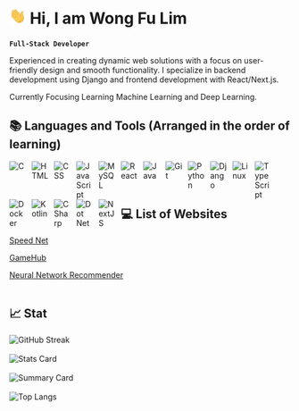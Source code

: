 # <img src="https://raw.githubusercontent.com/Fulim13/Fulim13/main/wave.gif" width="30"> Hi, I am Wong Fu Lim

**`Full-Stack Developer`**

Experienced in creating dynamic web solutions with a focus on user-friendly design and smooth functionality. I specialize in backend development using Django and frontend development with React/Next.js.

Currently Focusing Learning Machine Learning and Deep Learning.

## 📚 Languages and Tools (Arranged in the order of learning)

<img align="left" alt="C" width="30px" style="padding-right:10px;" src="https://cdn.jsdelivr.net/gh/devicons/devicon/icons/c/c-original.svg"/>
<img align="left" alt="HTML" width="30px" style="padding-right:10px;" src="https://cdn.jsdelivr.net/gh/devicons/devicon/icons/html5/html5-plain.svg" />
<img align="left" alt="CSS" width="30px" style="padding-right:10px;" src="https://cdn.jsdelivr.net/gh/devicons/devicon/icons/css3/css3-plain.svg" />
<img align="left" alt="JavaScript" width="30px" style="padding-right:10px;" src="https://cdn.jsdelivr.net/gh/devicons/devicon/icons/javascript/javascript-plain.svg" />
<img align="left" alt="MySQL" width="30px" style="padding-right:10px;" src="https://cdn.jsdelivr.net/gh/devicons/devicon/icons/mysql/mysql-original.svg" />
<img align="left" alt="React" width="30px" style="padding-right:10px;" src="https://cdn.jsdelivr.net/gh/devicons/devicon/icons/react/react-original.svg" />
<img align="left" alt="Java" width="30px" style="padding-right:10px;" src="https://cdn.jsdelivr.net/gh/devicons/devicon/icons/java/java-original.svg"/>
<img align="left" alt="Git" width="30px" style="padding-right:10px;" src="https://cdn.jsdelivr.net/gh/devicons/devicon/icons/git/git-original.svg" />
<img align="left" alt="Python" width="30px" style="padding-right:10px;" src="https://cdn.jsdelivr.net/gh/devicons/devicon/icons/python/python-plain.svg" /> 
<img align="left" alt="Django" width="30px" style="padding-right:10px;" src="https://cdn.jsdelivr.net/gh/devicons/devicon/icons/django/django-plain.svg" />
<img align="left" alt="Linux" width="30px" style="padding-right:10px;" src="https://cdn.jsdelivr.net/gh/devicons/devicon/icons/linux/linux-original.svg" />
<img align="left" alt="TypeScript" width="30px" style="padding-right:10px;" src="https://cdn.jsdelivr.net/gh/devicons/devicon/icons/typescript/typescript-plain.svg" />
<img align="left" alt="Docker" width="30px" style="padding-right:10px;" src="https://cdn.jsdelivr.net/gh/devicons/devicon/icons/docker/docker-original.svg" />
<img align="left" alt="Kotlin" width="30px" style="padding-right:10px;" src="https://cdn.jsdelivr.net/gh/devicons/devicon/icons/kotlin/kotlin-original.svg" />
<img align="left" alt="CSharp" width="30px" style="padding-right:10px;" src="https://cdn.jsdelivr.net/gh/devicons/devicon/icons/csharp/csharp-original.svg" />
<img align="left" alt="Dot Net" width="30px" style="padding-right:10px;" src="https://cdn.jsdelivr.net/gh/devicons/devicon/icons/dot-net/dot-net-original.svg" /> 
<img align="left" alt="NextJS" width="30px" style="padding-right:10px;" src="https://cdn.jsdelivr.net/gh/devicons/devicon/icons/nextjs/nextjs-original.svg" />



<br />
<br />
<br />


## 💻 List of Websites
[Speed Net](https://snet.surge.sh/)

[GameHub](https://game-hub-murex-mu.vercel.app/)

[Neural Network Recommender](https://neuralnetworkrecommender.streamlit.app/)
<br />
<br />

## 📈 Stat
![GitHub Streak](https://streak-stats.demolab.com/?user=fulim13&theme=onedark)
<br />
<br />
![Stats Card](https://github-readme-stats.vercel.app/api?username=fulim13&hide=stars,issues&show_icons=true&theme=onedark)
<br />
<br />
![Summary Card](http://github-profile-summary-cards.vercel.app/api/cards/productive-time?username=fulim13&theme=onedark&utcOffset=+8)
<br />
<br />
![Top Langs](https://github-readme-stats.vercel.app/api/top-langs/?username=anuraghazra&layout=compact&theme=onedark)



